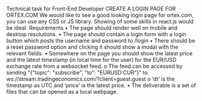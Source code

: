 Technical task for Front-End Developer
CREATE A LOGIN PAGE FOR ORTEX.COM
We would like to see a good looking login page for ortex.com, you can use any CSS or JS library. Showing of some skills
in react.js would be ideal.
Requirements
• The page should render well on mobile and desktop resolutions.
• The page should contain a login form with a login button which posts the username and password to /login
• There should be a reset password option and clicking it should show a modal with the relevant fields.
• Somewhere on the page you should show the latest price and the latest timestamp (in local time for the
user) for the EUR/USD exchange rate from a websocket feed.
o The feed can be accessed by sending “{"topic": "subscribe", "to": "EURUSD:CUR"}” to
ws://stream.tradingeconomics.com/?client=guest:guest
o ‘dt’ is the timestamp as UTC and ‘price’ is the latest price.
• The deliverable is a set of files that can be opened as a local webpage. 